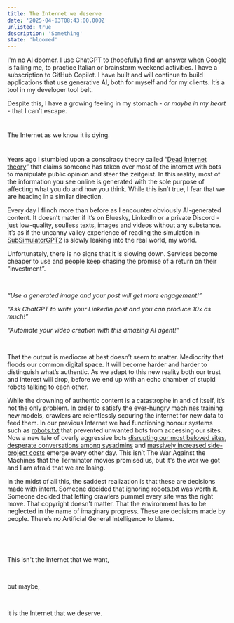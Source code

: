 ```yaml
---
title: The Internet we deserve
date: '2025-04-03T08:43:00.000Z'
unlisted: true
description: 'Something'
state: 'bloomed'
---
```


I'm no AI doomer. I use ChatGPT to (hopefully) find an answer when Google is failing me, to practice Italian or brainstorm weekend activities. I have a subscription to GitHub Copilot. I have built and will continue to build applications that use generative AI, both for myself and for my clients. It’s a tool in my developer tool belt.

Despite this, I have a growing feeling in my stomach - _or maybe in my heart_ - that I can’t escape.

<div style="height: 1.5rem;"></div>
The Internet as we know it is dying.
<div style="height: 1.5rem;"></div>

Years ago I stumbled upon a conspiracy theory called “[Dead Internet theory](https://en.wikipedia.org/wiki/Dead_Internet_theory)” that claims someone has taken over most of the internet with bots to manipulate public opinion and steer the zeitgeist. In this reality, most of the information you see online is generated with the sole purpose of affecting what you do and how you think. While this isn’t true, I fear that we are heading in a similar direction.

Every day I flinch more than before as I encounter obviously AI-generated content. It doesn’t matter if it’s on Bluesky, LinkedIn or a private Discord - just low-quality, soulless texts, images and videos without any substance. It’s as if the uncanny valley experience of reading the simulation in [SubSimulatorGPT2](https://old.reddit.com/r/SubSimulatorGPT2/) is slowly leaking into the real world, my world.

Unfortunately, there is no signs that it is slowing down. Services become cheaper to use and people keep chasing the promise of a return on their “investment”.

<div style="height: 1rem;"></div>

_“Use a generated image and your post will get more engagement!”_

_“Ask ChatGPT to write your LinkedIn post and you can produce 10x as much!”_

_“Automate your video creation with this amazing AI agent!”_

<div style="height: 1rem;"></div>

That the output is mediocre at best doesn’t seem to matter. Mediocrity that floods our common digital space. It will become harder and harder to distinguish what’s authentic. As we adapt to this new reality both our trust and interest will drop, before we end up with an echo chamber of stupid robots talking to each other.

While the drowning of authentic content is a catastrophe in and of itself, it’s not the only problem. In order to satisfy the ever-hungry machines training new models, crawlers are relentlessly scouring the internet for new data to feed them. In our previous Internet we had functioning honour systems such as [robots.txt](https://en.wikipedia.org/wiki/Robots.txt) that prevented unwanted bots from accessing our sites. Now a new tale of overly aggressive bots [disrupting our most beloved sites](https://www.engadget.com/ai/wikipedia-is-struggling-with-voracious-ai-bot-crawlers-121546854.html), [desperate conversations among sysadmins](https://drewdevault.com/2025/03/17/2025-03-17-Stop-externalizing-your-costs-on-me.html) and [massively increased side-project costs](https://bsky.app/profile/gergely.pragmaticengineer.com/post/3llt2p7vgv223) emerge every other day. This isn’t The War Against the Machines that the Terminator movies promised us, but it's the war we got and I am afraid that we are losing.

In the midst of all this, the saddest realization is that these are decisions made with intent. Someone decided that ignoring robots.txt was worth it. Someone decided that letting crawlers pummel every site was the right move. That copyright doesn't matter. That the environment has to be neglected in the name of imaginary progress. These are decisions made by people. There’s no Artificial General Intelligence to blame.

<div style="height: 3rem;"></div>

This isn't the Internet that we want,

<div style="height: 1rem;"></div>

but maybe,

<div style="height: 1rem;"></div>

it is the Internet that we deserve.